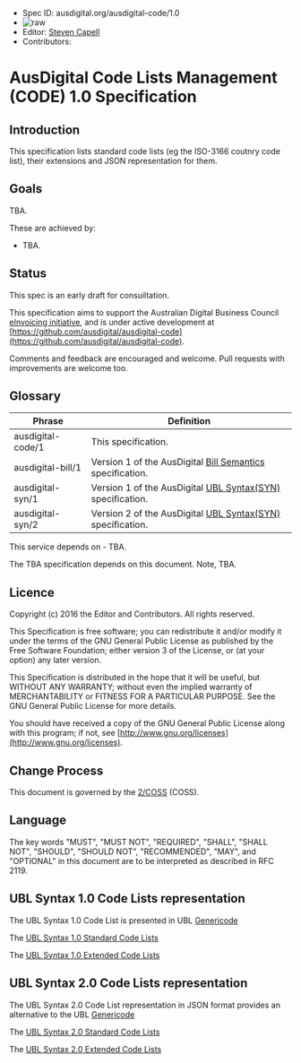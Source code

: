 * Spec ID: ausdigital.org/ausdigital-code/1.0
 * ![raw](http://rfc.unprotocols.org/spec:2/COSS/raw.svg)
 * Editor: [Steven Capell](mailto:steven.capell@gosource.com.au)
 * Contributors: 

# AusDigital Code Lists Management (CODE) 1.0 Specification

## Introduction

This specification lists standard code lists (eg the ISO-3166 coutnry code list), their extensions and JSON representation for them.

## Goals

TBA.

These are achieved by:

 * TBA.


## Status

This spec is an early draft for consuiltation.

This specification aims to support the Australian Digital Business Council
[eInvoicing initiative](http://ausdigital.org), and is under active
development at
[https://github.com/ausdigital/ausdigital-code](https://github.com/ausdigital/ausdigital-code).

Comments and feedback are encouraged and welcome. Pull requests with improvements are welcome too.

## Glossary

Phrase | Definition
------------ | -------------
ausdigital-code/1 | This specification.
ausdigital-bill/1 | Version 1 of the AusDigital [Bill Semantics](http://ausdigital.org/code-lists) specification.
ausdigital-syn/1 | Version 1 of the AusDigital [UBL Syntax(SYN)](http://ausdigital.org/syn) specification.
ausdigital-syn/2 | Version 2 of the AusDigital [UBL Syntax(SYN)](http://ausdigital.org/syn) specification.

This service depends on - TBA.

The TBA specification depends on this document. Note, TBA.
 
## Licence

Copyright (c) 2016 the Editor and Contributors. All rights reserved.

This Specification is free software; you can redistribute it and/or modify it under the
terms of the GNU General Public License as published by the Free Software Foundation; 
either version 3 of the License, or (at your option) any later version.

This Specification is distributed in the hope that it will be useful, but WITHOUT ANY
WARRANTY; without even the implied warranty of MERCHANTABILITY or FITNESS FOR A PARTICULAR
PURPOSE. See the GNU General Public License for more details.

You should have received a copy of the GNU General Public License along with this program;
if not, see [http://www.gnu.org/licenses](http://www.gnu.org/licenses).

 
## Change Process

 This document is governed by the [2/COSS](http://rfc.unprotocols.org/spec:2/COSS/) (COSS).

## Language

The key words "MUST", "MUST NOT", "REQUIRED", "SHALL", "SHALL NOT", "SHOULD", "SHOULD NOT", "RECOMMENDED", "MAY", and "OPTIONAL" 
in this document are to be interpreted as described in RFC 2119.


## UBL Syntax 1.0 Code Lists representation

The UBL Syntax 1.0 Code List is presented in UBL [Genericode](https://docs.oasis-open.org/codelist/cs-genericode-1.0/doc/oasis-code-list-representation-genericode.html)

The [UBL Syntax 1.0 Standard Code Lists](https://github.com/ausdigital/ausdigital-code/tree/master/resources/ausdigital-syn/1.0/standard)

The [UBL Syntax 1.0 Extended Code Lists](https://github.com/ausdigital/ausdigital-code/tree/master/resources/ausdigital-syn/1.0/extended)

## UBL Syntax 2.0 Code Lists representation

The UBL Syntax 2.0 Code List representation in JSON format provides an alternative to the UBL [Genericode](https://docs.oasis-open.org/codelist/cs-genericode-1.0/doc/oasis-code-list-representation-genericode.html)

The [UBL Syntax 2.0 Standard Code Lists](https://github.com/ausdigital/ausdigital-code/tree/master/resources/ausdigital-syn/2.0/standard)

The [UBL Syntax 2.0 Extended Code Lists](https://github.com/ausdigital/ausdigital-code/tree/master/resources/ausdigital-syn/2.0/standard)